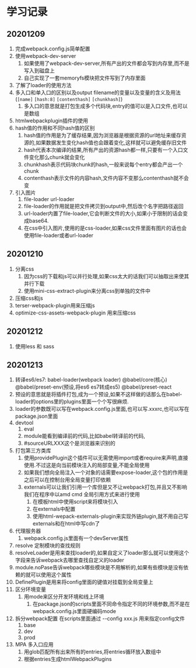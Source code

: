 # 学习记录
## 20201209
1. 完成webpack.config.js简单配置
2. 使用webpack-dev-server
   1. 如果使用了webpack-dev-server,所有产出的文件都会写到内存里,而不是写入到磁盘上
   2. 自己实现了一套memoryfs模块把文件写到了内存里面
3. 了解了loader的使用方法
4. 多入口和单入口的区别以及output filename的变量以及变量的含义及用法(`[name]` `[hash:8]` `[contenthash]` `[chunkhash]`)
   1. 多入口的意思就是打包生成多个代码块,entry的值可以是入口文件,也可以是数组
5. htmlwebpackplugin插件的使用
6. hash值的作用和不同hash值的区别
   1. hash值的作用是为了缓存结果,因为浏览器是根据资源的url地址来缓存资源的,如果数据发生变化hash值也会跟着变化,这样就可以避免缓存旧文件
   2. hash代表本次编译的结果,所有产出的资源hash都一样,只要有一个入口文件变化那么chunk就会变化
   3. chunkhash表示代码块chunk的hash,一般来说每个entry都会产出一个chunk
   4. contenthash表示文件的内容hash,文件内容不变那么contenthash就不会变
7. 引入图片
   1. file-loader url-loader
   2. file-loader的作用就是把文件拷贝到output中,然后改个名字把路径返回
   3. url-loader内置了file-loader,它会判断文件的大小,如果小于限制的话会变成base64.
   4. 在css中引入图片,使用的是css-loader,如果css文件里面有图片的话也会使用file-loader或者url-loader

## 20201210
1. 分离css
   1. 因为css的下载和js可以并行处理,如果css太大的话我们可以抽取出来使其并行下载
   2. 使用mini-css-extract-plugin来分离css到单独的文件中
2.  压缩css和js
   3. terser-webpack-plugin用来压缩js
   4. optimize-css-assets-webpack-plugin 用来压缩css

## 20201212
1. 使用less 和 sass

## 20201213
1. 转译es6/es7: babel-loader(webpack loader) @babel/core(核心) @babel/preset-env(预设,将es6 es7转成es5) @babel/preset-react 
2. 预设的意思就是将插件打包,成为一个预设,如果不这样做的话那么在babel-loader的options里的plugins里面一个个写很麻烦.
3. loader的参数既可以写在webpack.config.js里面,也可以写.xxxrc,也可以写在package.json里面
4. devtool
   1. eval
   2. module能看到编译前的代码,比如babel转译前的代码,
   3. #sourceURLXXX这个是浏览器来识别的
5. 打包第三方类库
   1. 使用providePlugin这个插件可以无需使用import或者require来声明,直接使用.不过这是向当前模块注入的局部变量,不能全局使用
   2. 如果我们想向全局注入一个对象的话需要expose-loader,这个包的作用是之后可以在控制台用全局变量打印依赖
   3. externals可以让我们引用一个库但是又不让webpack打包,并且又不影响我们在程序中以amd cmd 全局引用方式来进行使用
      1. 在模板html中使用script来将模块引入
      2. 在externals中配置
      3. 使用html-wepack-externals-plugin来实现外链plugin,就不用自己写externals和在html中写cdn了
6. 代理服务器
   1. webpack.config.js里面有一个devServer属性
7. resolve 定制模块的查找规则
8. resolveLoader是用来查找loader的,如果自定义了loader那么就可以使用这个字段来告诉webpack去哪里查找自定义的loader
9.  module.noPase告诉webpack哪些模块是不用解析的,如果有些模块是没有依赖的就可以使用这个属性
10. DefinePlugin是用来将config里面的键值对挂载到全局变量上
11. 区分环境变量
    1.  用mode来区分开发环境和线上环境
        1.  在package.json的scripts里面不同命令指定不同的环境参数,而不是在webpack.config.js里面硬编码mode
12. 拆分webpack配置 在scripts里面通过 --config xxx.js 用来指定config文件
    1.  base
    2.  dev 
    3.  prod
13. MPA 多入口应用
    1.  用glob匹配所有出来所有的entries,将entries循环放入数组中
    2.  根据entries生成htmlWebpackPlugins 